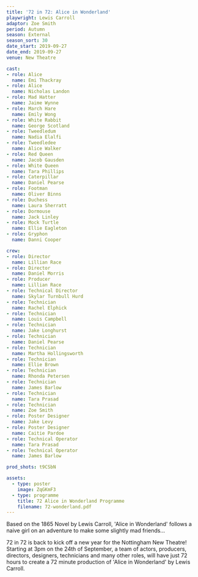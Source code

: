 ```yaml
---
title: '72 in 72: Alice in Wonderland'
playwright: Lewis Carroll
adaptor: Zoe Smith
period: Autumn
season: External 
season_sort: 30
date_start: 2019-09-27
date_end: 2019-09-27
venue: New Theatre

cast:
- role: Alice
  name: Emi Thackray
- role: Alice
  name: Nicholas Landon
- role: Mad Hatter
  name: Jaime Wynne
- role: March Hare
  name: Emily Wong
- role: White Rabbit
  name: George Scotland
- role: Tweedledum
  name: Nadia Elalfi
- role: Tweedledee
  name: Alice Walker
- role: Red Queen
  name: Jacob Gausden
- role: White Queen
  name: Tara Phillips
- role: Caterpillar
  name: Daniel Pearse
- role: Footman
  name: Oliver Binns
- role: Duchess
  name: Laura Sherratt
- role: Dormouse
  name: Jack Linley
- role: Mock Turtle
  name: Ellie Eagleton
- role: Gryphon
  name: Danni Cooper

crew: 
- role: Director
  name: Lillian Race
- role: Director
  name: Daniel Morris
- role: Producer
  name: Lillian Race
- role: Technical Director 
  name: Skylar Turnbull Hurd
- role: Technician
  name: Rachel Elphick
- role: Technician
  name: Louis Campbell
- role: Technician
  name: Jake Longhurst
- role: Technician
  name: Daniel Pearse
- role: Technician
  name: Martha Hollingsworth
- role: Technician
  name: Ellie Brown
- role: Technician
  name: Rhonda Petersen
- role: Technician
  name: James Barlow
- role: Technician
  name: Tara Prasad
- role: Technician
  name: Zoe Smith
- role: Poster Designer 
  name: Jake Levy
- role: Poster Designer
  name: Caitie Pardoe
- role: Technical Operator 
  name: Tara Prasad
- role: Technical Operator
  name: James Barlow

prod_shots: t9CSbN

assets:
  - type: poster
    image: ZqGKmF3
  - type: programme
    title: 72 Alice in Wonderland Programme
    filename: 72-wonderland.pdf
---
```


Based on the 1865 Novel by Lewis Carroll, 'Alice in Wonderland' follows a naive girl on an adventure to make some slightly mad friends...

72 in 72 is back to kick off a new year for the Nottingham New Theatre!
Starting at 3pm on the 24th of September, a team of actors, producers, directors, designers, technicians and many other roles, will have just 72 hours to create a 72 minute production of 'Alice in Wonderland' by Lewis Carroll.
